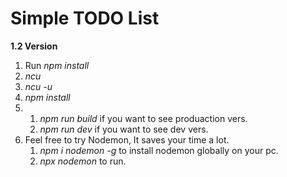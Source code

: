 # Simple TODO List

**1.2 Version**
 
 1. Run *npm install*
 2. *ncu*
 3. *ncu -u*
 4. *npm install*
 5. 1. *npm run build* if you want to see produaction vers.
    2. *npm run dev* if you want to see dev vers.
 6. Feel free to try Nodemon, It saves your time a lot.   
    1. *npm i nodemon -g*  to install nodemon globally on your pc.
    2. *npx nodemon <file name>* to run. 
    
